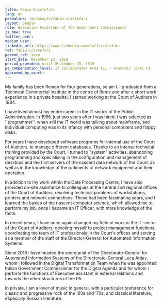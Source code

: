```yaml
---
title: Fabio Cristofari
lang: en
permalink: /en/people/fabio-cristofari
layout: people
role: Executive Assistant of the Government Commissioner
is_new: true
twitter_user:
medium_user:
linkedin_url: https://www.linkedin.com/in/fcristofari
ref: fabio-cristofari
parent_ref: team
start_date: November 22, 2018
period_provided: until September 15, 2019
pa_compensation_level: IT Collaborator Area III - economic level F1
approved_by_court: 
---
```

My family has been Roman for four generations, so am I. I graduated from a Technical Commercial Institute in the centre of Rome and after a short work experience in a private hospital, I started working at the Court of Auditors in 1984.

I have lived almost my entire career in the IT sector of the Public Administration. In 1986, just two years after I was hired, I was selected as ''programmer'', when still the IT world was talking about mainframe, and individual computing was in its infancy with personal computers and floppy disks.

For years I have developed software programs for internal use of the Court of Auditors, to manage different databases. Thanks to an intense technical training provided by the Court, I turned to "system" activities, abandoning programming and specialising in the configuration and management of desktops and the first servers of the nascent data network of the Court, as well as in the knowledge of the rudiments of network equipment and their operation.

In addition to my work within the Data Processing Centre, I have also provided on-site assistance to colleagues at the central and regional offices of the Court of Auditors, resolving technical problems of workstations, printers and network connections. Those had been fascinating years, and I learned the basics of the nascent computer science, which allowed me to perform my job, once I became an IT Officer, with more knowledge of the facts.

In recent years, I have once again changed my field of work in the IT sector of the Court of Auditors, devoting myself to project management functions, coordinating the team of IT professionals in the Court's offices and serving as a member of the staff of the Director-General for Automated Information Systems.

Since 2018 I have headed the secretariat of the Directorate-General for Automated Information Systems of the Directorate-General Luca Attias, whom I followed in the Digital Transformation Team when he was appointed Italian Government Commissioner for the Digital Agenda and for whom I perform the functions of Executive assistant in external relations and towards the other structures of the PA.

In private, I am a lover of music in general, with a particular preference for classic and progressive rock of the '60s and '70s, and classical literature, especially Russian literature.
